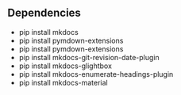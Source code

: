 ## Dependencies

- pip install mkdocs
- pip install pymdown-extensions
- pip install pymdown-extensions
- pip install mkdocs-git-revision-date-plugin
- pip install mkdocs-glightbox
- pip install mkdocs-enumerate-headings-plugin
- pip install mkdocs-material
